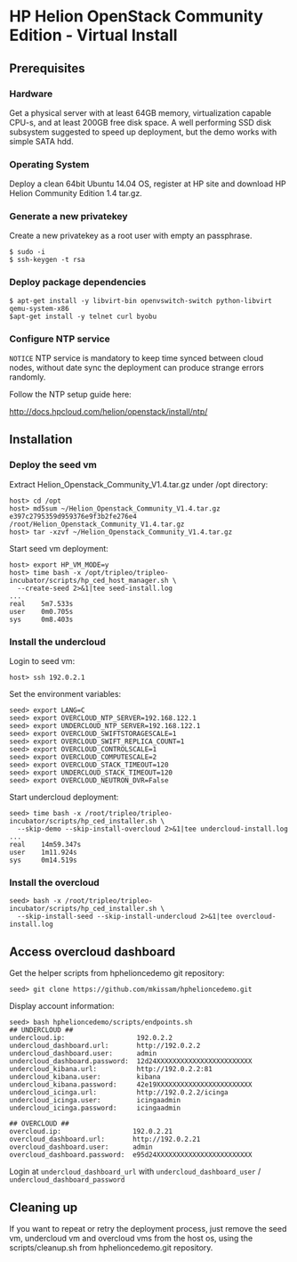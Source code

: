 HP Helion OpenStack Community Edition - Virtual Install
=======================================================

Prerequisites
-------------

### Hardware ###

Get a physical server with at least 64GB memory, virtualization
capable CPU-s, and at least 200GB free disk space. A well
performing SSD disk subsystem suggested to speed up deployment,
but the demo works with simple SATA hdd.

### Operating System ###

Deploy a clean 64bit Ubuntu 14.04 OS, register at HP site
and download HP Helion Community Edition 1.4 tar.gz.

### Generate a new privatekey ###

Create a new privatekey as a root user with empty an
passphrase.

    $ sudo -i
    $ ssh-keygen -t rsa

### Deploy package dependencies ###

    $ apt-get install -y libvirt-bin openvswitch-switch python-libvirt qemu-system-x86
    $apt-get install -y telnet curl byobu

### Configure NTP service ###

`NOTICE` NTP service is mandatory to keep time synced between cloud nodes,
without date sync the deployment can produce strange errors randomly.

Follow the NTP setup guide here:

http://docs.hpcloud.com/helion/openstack/install/ntp/


Installation
------------

### Deploy the seed vm ###

Extract Helion_Openstack_Community_V1.4.tar.gz under /opt directory:

    host> cd /opt
    host> md5sum ~/Helion_Openstack_Community_V1.4.tar.gz
    e397c2795359d959376e9f3b2fe276e4  /root/Helion_Openstack_Community_V1.4.tar.gz
    host> tar -xzvf ~/Helion_Openstack_Community_V1.4.tar.gz

Start seed vm deployment:

    host> export HP_VM_MODE=y
    host> time bash -x /opt/tripleo/tripleo-incubator/scripts/hp_ced_host_manager.sh \
      --create-seed 2>&1|tee seed-install.log
    ...
    real    5m7.533s
    user    0m0.705s
    sys     0m8.403s

### Install the undercloud ###

Login to seed vm:

    host> ssh 192.0.2.1

Set the environment variables:

    seed> export LANG=C
    seed> export OVERCLOUD_NTP_SERVER=192.168.122.1
    seed> export UNDERCLOUD_NTP_SERVER=192.168.122.1
    seed> export OVERCLOUD_SWIFTSTORAGESCALE=1
    seed> export OVERCLOUD_SWIFT_REPLICA_COUNT=1
    seed> export OVERCLOUD_CONTROLSCALE=1
    seed> export OVERCLOUD_COMPUTESCALE=2
    seed> export OVERCLOUD_STACK_TIMEOUT=120
    seed> export UNDERCLOUD_STACK_TIMEOUT=120
    seed> export OVERCLOUD_NEUTRON_DVR=False

Start undercloud deployment:

    seed> time bash -x /root/tripleo/tripleo-incubator/scripts/hp_ced_installer.sh \
      --skip-demo --skip-install-overcloud 2>&1|tee undercloud-install.log
    ...
    real    14m59.347s
    user    1m11.924s
    sys     0m14.519s

### Install the overcloud ###

    seed> bash -x /root/tripleo/tripleo-incubator/scripts/hp_ced_installer.sh \
      --skip-install-seed --skip-install-undercloud 2>&1|tee overcloud-install.log

Access overcloud dashboard
--------------------------

Get the helper scripts from hphelioncedemo git repository:

    seed> git clone https://github.com/mkissam/hphelioncedemo.git

Display account information:

    seed> bash hphelioncedemo/scripts/endpoints.sh
    ## UNDERCLOUD ##
    undercloud.ip:                  192.0.2.2
    undercloud_dashboard.url:       http://192.0.2.2
    undercloud_dashboard.user:      admin
    undercloud_dashboard.password:  12d24XXXXXXXXXXXXXXXXXXXXXXXX
    undercloud_kibana.url:          http://192.0.2.2:81
    undercloud_kibana.user:         kibana
    undercloud_kibana.password:     42e19XXXXXXXXXXXXXXXXXXXXXXXX
    undercloud_icinga.url:          http://192.0.2.2/icinga
    undercloud_icinga.user:         icingaadmin
    undercloud_icinga.password:     icingaadmin

    ## OVERCLOUD ##
    overcloud.ip:                  192.0.2.21
    overcloud_dashboard.url:       http://192.0.2.21
    overcloud_dashboard.user:      admin
    overcloud_dashboard.password:  e95d24XXXXXXXXXXXXXXXXXXXXXXXX

Login at `undercloud_dashboard_url` with `undercloud_dashboard_user` / `undercloud_dashboard_password`

Cleaning up
-----------

If you want to repeat or retry the deployment process, just remove the seed vm, undercloud vm and
overcloud vms from the host os, using the scripts/cleanup.sh from hphelioncedemo.git repository.

